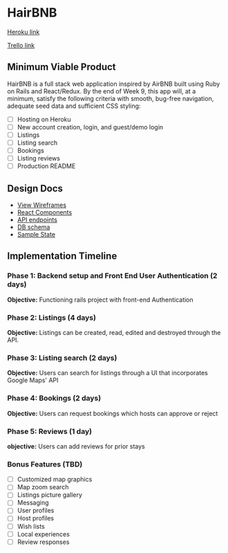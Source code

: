 # HairBNB

[Heroku link][heroku]

[Trello link][trello]

[heroku]: http://www.herokuapp.com
[trello]: https://trello.com/b/FhRgpcIJ/hairbnb

## Minimum Viable Product

HairBNB is a full stack web application inspired by AirBNB built using Ruby on Rails
and React/Redux.  By the end of Week 9, this app will, at a minimum, satisfy the
following criteria with smooth, bug-free navigation, adequate seed data and
sufficient CSS styling:

- [ ] Hosting on Heroku
- [ ] New account creation, login, and guest/demo login
- [ ] Listings
- [ ] Listing search
- [ ] Bookings
- [ ] Listing reviews
- [ ] Production README

## Design Docs
* [View Wireframes][wireframes]
* [React Components][components]
* [API endpoints][api-endpoints]
* [DB schema][schema]
* [Sample State][sample-state]

[wireframes]: docs/wireframes
[components]: docs/component-hierarchy.md
[sample-state]: docs/sample-state.md
[api-endpoints]: docs/api-endpoints.md
[schema]: docs/schema.md

## Implementation Timeline

### Phase 1: Backend setup and Front End User Authentication (2 days)

**Objective:** Functioning rails project with front-end Authentication

### Phase 2: Listings (4 days)

**Objective:** Listings can be created, read, edited and destroyed through
the API.

### Phase 3: Listing search (2 days)

**Objective:** Users can search for listings through a UI that incorporates Google Maps' API

### Phase 4: Bookings (2 days)

**Objective:** Users can request bookings which hosts can approve or reject

### Phase 5: Reviews (1 day)

**objective:** Users can add reviews for prior stays

### Bonus Features (TBD)
- [ ] Customized map graphics
- [ ] Map zoom search
- [ ] Listings picture gallery
- [ ] Messaging
- [ ] User profiles
- [ ] Host profiles
- [ ] Wish lists
- [ ] Local experiences
- [ ] Review responses
